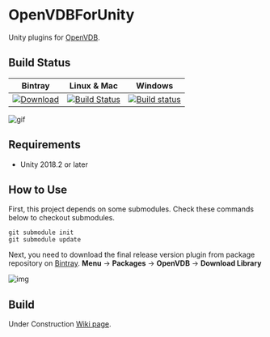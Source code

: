 # OpenVDBForUnity

Unity plugins for [OpenVDB](http://www.openvdb.org/).

## Build Status

| Bintray | Linux & Mac | Windows | 
|:--------:|:---------:|:-------------:|
|[ ![Download](https://api.bintray.com/packages/kazuki/conan/OpenVDBNativePlugin%3Akazuki/images/download.svg) ](https://bintray.com/kazuki/conan/OpenVDBNativePlugin%3Akazuki/_latestVersion)|[![Build Status](https://travis-ci.org/karasusan/OpenVDBForUnity.svg?branch=master)](https://travis-ci.org/karasusan/OpenVDBForUnity)|[![Build status](https://ci.appveyor.com/api/projects/status/fydwfy6dalw7hvic?svg=true)](https://ci.appveyor.com/project/karasusan/openvdbforunity)|

![gif](https://github.com/karasusan/OpenVDBForUnity/wiki/images/CloudSample.gif)

## Requirements

- Unity 2018.2 or later

## How to Use 

First, this project depends on some submodules. Check these commands below to checkout submodules.

```
git submodule init
git submodule update
```

Next, you need to download the final release version plugin from package repository on [Bintray](https://bintray.com/kazuki/conan/OpenVDBNativePlugin%3Akazuki).  **Menu** ->  **Packages** -> **OpenVDB** -> **Download Library**

![img](https://github.com/karasusan/OpenVDBForUnity/wiki/images/PackageInstall.png)

## Build

Under Construction [Wiki page](https://github.com/karasusan/OpenVDBForUnity/wiki/How-to-build-native-plugin).

